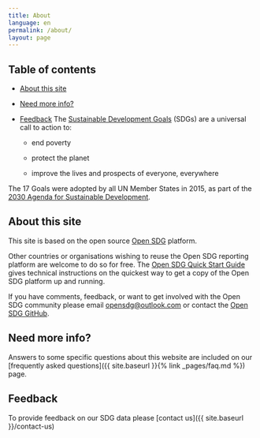 ```yaml
---
title: About
language: en
permalink: /about/
layout: page
---
```

## Table of contents
- [About this site](#About-this-site)
- [Need more info?](#Need-more-info?)
- [Feedback](#Feedback)
The [Sustainable Development Goals](http://www.un.org/sustainabledevelopment/sustainable-development-goals/) (SDGs) are a universal call to action to:

  * end poverty
  
  * protect the planet
  
  * improve the lives and prospects of everyone, everywhere

The 17 Goals were adopted by all UN Member States in 2015, as part of the [2030 Agenda for Sustainable Development](https://sustainabledevelopment.un.org/post2015/transformingourworld).

## About this site
This site is based on the open source [Open SDG](https://open-sdg.org/) platform.
    
Other countries or organisations wishing to reuse the Open SDG reporting platform are welcome to do so for free. The [Open SDG Quick Start Guide](https://open-sdg.readthedocs.io/en/latest/quick-start/) gives technical instructions on the quickest way to get a copy of the Open SDG platform up and running.

If you have comments, feedback, or want to get involved with the Open SDG community please email <opensdg@outlook.com> or contact the [Open SDG GitHub](https://github.com/open-sdg/open-sdg).

## Need more info?
Answers to some specific questions about this website are included on our [frequently asked questions]({{ site.baseurl }}{% link _pages/faq.md %}) page.

## Feedback
To provide feedback on our SDG data please [contact us]({{ site.baseurl }}/contact-us)

